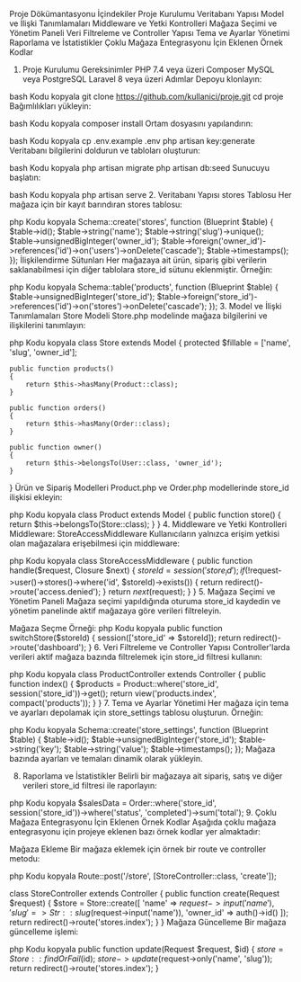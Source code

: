 Proje Dökümantasyonu
İçindekiler
Proje Kurulumu
Veritabanı Yapısı
Model ve İlişki Tanımlamaları
Middleware ve Yetki Kontrolleri
Mağaza Seçimi ve Yönetim Paneli
Veri Filtreleme ve Controller Yapısı
Tema ve Ayarlar Yönetimi
Raporlama ve İstatistikler
Çoklu Mağaza Entegrasyonu İçin Eklenen Örnek Kodlar
1. Proje Kurulumu
Gereksinimler
PHP 7.4 veya üzeri
Composer
MySQL veya PostgreSQL
Laravel 8 veya üzeri
Adımlar
Depoyu klonlayın:

bash
Kodu kopyala
git clone https://github.com/kullanici/proje.git
cd proje
Bağımlılıkları yükleyin:

bash
Kodu kopyala
composer install
Ortam dosyasını yapılandırın:

bash
Kodu kopyala
cp .env.example .env
php artisan key:generate
Veritabanı bilgilerini doldurun ve tabloları oluşturun:

bash
Kodu kopyala
php artisan migrate
php artisan db:seed
Sunucuyu başlatın:

bash
Kodu kopyala
php artisan serve
2. Veritabanı Yapısı
stores Tablosu
Her mağaza için bir kayıt barındıran stores tablosu:

php
Kodu kopyala
Schema::create('stores', function (Blueprint $table) {
    $table->id();
    $table->string('name');
    $table->string('slug')->unique();
    $table->unsignedBigInteger('owner_id');
    $table->foreign('owner_id')->references('id')->on('users')->onDelete('cascade');
    $table->timestamps();
});
İlişkilendirme Sütunları
Her mağazaya ait ürün, sipariş gibi verilerin saklanabilmesi için diğer tablolara store_id sütunu eklenmiştir. Örneğin:

php
Kodu kopyala
Schema::table('products', function (Blueprint $table) {
    $table->unsignedBigInteger('store_id');
    $table->foreign('store_id')->references('id')->on('stores')->onDelete('cascade');
});
3. Model ve İlişki Tanımlamaları
Store Modeli
Store.php modelinde mağaza bilgilerini ve ilişkilerini tanımlayın:

php
Kodu kopyala
class Store extends Model
{
    protected $fillable = ['name', 'slug', 'owner_id'];

    public function products()
    {
        return $this->hasMany(Product::class);
    }

    public function orders()
    {
        return $this->hasMany(Order::class);
    }

    public function owner()
    {
        return $this->belongsTo(User::class, 'owner_id');
    }
}
Ürün ve Sipariş Modelleri
Product.php ve Order.php modellerinde store_id ilişkisi ekleyin:

php
Kodu kopyala
class Product extends Model
{
    public function store()
    {
        return $this->belongsTo(Store::class);
    }
}
4. Middleware ve Yetki Kontrolleri
Middleware: StoreAccessMiddleware
Kullanıcıların yalnızca erişim yetkisi olan mağazalara erişebilmesi için middleware:

php
Kodu kopyala
class StoreAccessMiddleware
{
    public function handle($request, Closure $next)
    {
        $storeId = session('store_id');
        if (!$request->user()->stores()->where('id', $storeId)->exists()) {
            return redirect()->route('access.denied');
        }
        return $next($request);
    }
}
5. Mağaza Seçimi ve Yönetim Paneli
Mağaza seçimi yapıldığında oturuma store_id kaydedin ve yönetim panelinde aktif mağazaya göre verileri filtreleyin.

Mağaza Seçme Örneği:
php
Kodu kopyala
public function switchStore($storeId)
{
    session(['store_id' => $storeId]);
    return redirect()->route('dashboard');
}
6. Veri Filtreleme ve Controller Yapısı
Controller'larda verileri aktif mağaza bazında filtrelemek için store_id filtresi kullanın:

php
Kodu kopyala
class ProductController extends Controller
{
    public function index()
    {
        $products = Product::where('store_id', session('store_id'))->get();
        return view('products.index', compact('products'));
    }
}
7. Tema ve Ayarlar Yönetimi
Her mağaza için tema ve ayarları depolamak için store_settings tablosu oluşturun. Örneğin:

php
Kodu kopyala
Schema::create('store_settings', function (Blueprint $table) {
    $table->id();
    $table->unsignedBigInteger('store_id');
    $table->string('key');
    $table->string('value');
    $table->timestamps();
});
Mağaza bazında ayarları ve temaları dinamik olarak yükleyin.

8. Raporlama ve İstatistikler
Belirli bir mağazaya ait sipariş, satış ve diğer verileri store_id filtresi ile raporlayın:

php
Kodu kopyala
$salesData = Order::where('store_id', session('store_id'))->where('status', 'completed')->sum('total');
9. Çoklu Mağaza Entegrasyonu İçin Eklenen Örnek Kodlar
Aşağıda çoklu mağaza entegrasyonu için projeye eklenen bazı örnek kodlar yer almaktadır:

Mağaza Ekleme
Bir mağaza eklemek için örnek bir route ve controller metodu:

php
Kodu kopyala
Route::post('/store', [StoreController::class, 'create']);

class StoreController extends Controller
{
    public function create(Request $request)
    {
        $store = Store::create([
            'name' => $request->input('name'),
            'slug' => Str::slug($request->input('name')),
            'owner_id' => auth()->id()
        ]);
        return redirect()->route('stores.index');
    }
}
Mağaza Güncelleme
Bir mağaza güncelleme işlemi:

php
Kodu kopyala
public function update(Request $request, $id)
{
    $store = Store::findOrFail($id);
    $store->update($request->only('name', 'slug'));
    return redirect()->route('stores.index');
}
